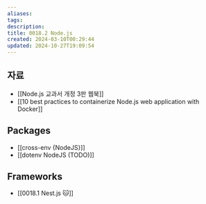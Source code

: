 ```yaml
---
aliases: 
tags: 
description:
title: 0018.2 Node.js
created: 2024-03-10T00:29:44
updated: 2024-10-27T19:09:54
---
```


## 자료

- [[Node.js 교과서 개정 3판 웹북]]
- [[10 best practices to containerize Node.js web application with Docker]]

## Packages

- [[cross-env {NodeJS}]]
- [[dotenv NodeJS (TODO)]]

## Frameworks

- [[0018.1 Nest.js 🐱]]
